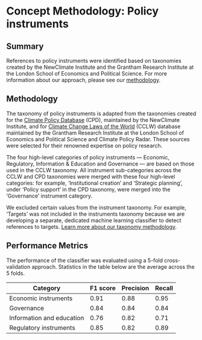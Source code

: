 # Concept Methodology: Policy instruments

## Summary

References to policy instruments were identified based on taxonomies created by the NewClimate Institute and the Grantham Research Institute at the London School of Economics and Political Science. For more information about our approach, please see our [methodology](../README.md).

## Methodology

The taxonomy of policy instruments is adapted from the taxonomies created for the [Climate Policy Database](https://climatepolicydatabase.org/methodology) (CPD), maintained by the NewClimate Institute, and for [Climate Change Laws of the World](https://climate-laws.org/methodology) (CCLW) database maintained by the Grantham Research Institute at the London School of Economics and Political Science and Climate Policy Radar. These sources were selected for their renowned expertise on policy research.

The four high-level categories of policy instruments — Economic, Regulatory, Information & Education and Governance — are based on those used in the CCLW taxonomy. All instrument sub-categories across the CCLW and CPD taxonomies were merged with these four high-level categories: for example, ‘Institutional creation’ and ‘Strategic planning’, under ‘Policy support’ in the CPD taxonomy, were merged into the ‘Governance’ instrument category.

We excluded certain values from the instrument taxonomy. For example, ‘Targets’ was not included in the instruments taxonomy because we are developing a separate, dedicated machine learning classifier to detect references to targets. [Learn more about our taxonomy methodology](../README.md).

## Performance Metrics

The performance of the classifier was evaluated using a 5-fold cross-validation approach. Statistics in the table below are the average across the 5 folds.

| Category                    | F1 score | Precision | Recall |
|-----------------------------|----------|-----------|--------|
| Economic instruments        | 0.91     | 0.88      | 0.95   |
| Governance                  | 0.84     | 0.84      | 0.84   |
| Information and education   | 0.76     | 0.82      | 0.71   |
| Regulatory instruments      | 0.85     | 0.82      | 0.89   |